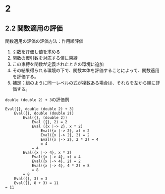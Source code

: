 # 2

## 2.2 関数適用の評価

関数適用の評価の評価方法：作用順評価

1. 引数を評価し値を求める
2. 関数の仮引数を対応する値に束縛
3. この束縛を関数が定義されたときの環境に追加
4. その結果得られる環境の下で、関数本体を評価することによって、関数適用を評価する。
5. 補足：組のように同一レベルの式が複数ある場合は、それらを左から順に評価する。

`double (double 2) + 3`の評価例

```
Eval({}, double (double 2) + 3)
    Eval({}, double (double 2))
        Eval({}, (double 2))
            Eval ({}, 2) = 2
            Eval ({x |-> 2}, x * 2)
                Eval({x |-> 2}, x) = 2
                Eval({x |-> 2}, 2) = 2
                Eval({x |-> 2}, 2 * 2) = 4
                = 4
            = 4
        Eval({x |-> 4}, x * 2)
            Eval({x |-> 4}, x) = 4
            Eval({x |-> 4}, 2) = 2
            Eval({x |-> 4}, 4 * 2) = 8
            = 8
        = 8
    Eval({}, 3) = 3
    Eval({}, 8 + 3) = 11
= 11
```
